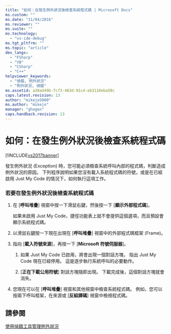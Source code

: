 ```yaml
---
title: "如何：在發生例外狀況後檢查系統程式碼 | Microsoft Docs"
ms.custom: ""
ms.date: "11/04/2016"
ms.reviewer: ""
ms.suite: ""
ms.technology: 
  - "vs-ide-debug"
ms.tgt_pltfrm: ""
ms.topic: "article"
dev_langs: 
  - "FSharp"
  - "VB"
  - "CSharp"
  - "C++"
helpviewer_keywords: 
  - "偵錯, 例外狀況"
  - "例外狀況, 偵錯"
ms.assetid: a38ad49b-7cf3-483d-91c4-eb3116eba50c
caps.latest.revision: 13
author: "mikejo5000"
ms.author: "mikejo"
manager: "ghogen"
caps.handback.revision: 13
---
```

# 如何：在發生例外狀況後檢查系統程式碼
[!INCLUDE[vs2017banner](../code-quality/includes/vs2017banner.md)]

發生例外狀況 \(Exception\) 時，您可能必須檢查系統呼叫內部的程式碼，判斷造成例外狀況的原因。  下列程序說明如果您沒有載入系統程式碼的符號，或是在已經啟用 Just My Code 的情況下，如何執行這項工作。  
  
### 若要在發生例外狀況後檢查系統程式碼  
  
1.  在 \[**呼叫堆疊**\] 視窗中按一下滑鼠右鍵，然後按一下 \[**顯示外部程式碼**\]。  
  
     如果未啟用 Just My Code，捷徑功能表上就不會提供這個選項，而且預設會顯示系統程式碼。  
  
2.  以滑鼠右鍵按一下現在出現在 \[**呼叫堆疊**\] 視窗中的外部程式碼框架 \(Frame\)。  
  
3.  指向 \[**載入符號來源**\]，再按一下 \[**Microsoft 符號伺服器**\]。  
  
    1.  如果 Just My Code 已啟用，將會出現一個對話方塊，  指出 Just My Code 現在已經停用。  這是逐步執行系統呼叫的必要動作。  
  
    2.  \[**正在下載公用符號**\] 對話方塊隨即出現。  下載完成後，這個對話方塊就會消失。  
  
4.  您現在可以在 \[**呼叫堆疊**\] 視窗和其他視窗中檢查系統程式碼。  例如，您可以按兩下呼叫框架，在來源或 \[**反組譯碼**\] 視窗中檢視程式碼。  
  
## 請參閱  
 [使用偵錯工具管理例外狀況](../debugger/managing-exceptions-with-the-debugger.md)